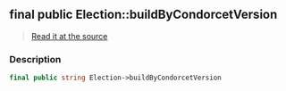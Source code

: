 ## final public Election::buildByCondorcetVersion

> [Read it at the source](https://github.com/julien-boudry/Condorcet/blob/master/src/Election.php#L22)

### Description    

```php
final public string Election->buildByCondorcetVersion 
```


    